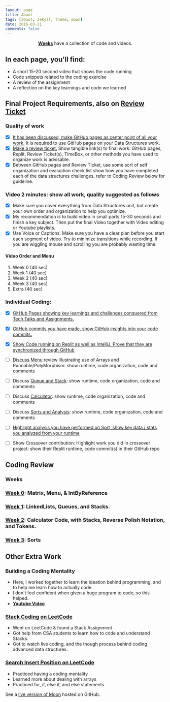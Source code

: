 ```yaml
---
layout: page
title: About
tags: [about, Jekyll, theme, moon]
date: 2016-03-21
comments: false
---
```

    
<center><a href="http://taylantatli.github.io/Moon"><b>Weeks</b></a> have a collection of code and videos.</center>

## In each page, you'll find:
* A short 15-20 second video that shows the code running
* Code snippets related to the coding exercise 
* A review of the assignment 
* A reflection on the key learnings and code we learned 

## Final Project Requirements, also on <a href=" https://github.com/adhithin/adi-personal/issues/5"><b>Review Ticket</b></a>

### Quality of work

- [x] [It has been discussed, make GitHub pages as center point of all your work.](https://adhithin.github.io//)  It is required to use GitHub pages on your Data Structures work.
- [x] [Make a review ticket.](https://github.com/adhithin/adi-personal/issues/5) Show tangible link(s) to final work:  GitHub pages, Replit, Review Ticket(s), TimeBox, or other methods you have used to organize work is advisable. 
- [x] Between GitHub pages and Review Ticket, use some sort of self organization and evaluation check list show how you have completed each of the data structures challenges, refer to Coding Review below for guideline.

### Video 2 minutes: show all work, quality suggested as follows

- [x] Make sure you cover everything from Data Structures unit, but create your own order and organization to  help you optimize.   
- [x] My recommendation is to build video in small parts 15-30 seconds and finish a key subject.  Then put the final Video together with Video editing or Youtube playlists.
- [x] Use Voice or Captions. Make sure you have a clear plan before you start each segment of video.  Try to minimize transitions while recording.  If you are wiggling mouse and scrolling you are probably wasting time.

#### Video Order and Menu 

1. Week 0 (40 sec)
2. Week 1 (40 sec)
3. Week 2 (40 sec)
4. Week 3 (40 sec)
5. Extra (40 sec)

### Individual Coding:
- [x] [GitHub Pages showing key learnings and challenges conquered from Tech Talks and Assignments.](https://adhithin.github.io//)
- [x] [GitHub commits you have made, show GitHub insights into your code commits.](https://github.com/adhithin/adi-personal/commits/main)
- [x] [Show Code running on Replit as well as IntelliJ.  Prove that they are synchronized through GitHub](https://replit.com/@AdhithiNarayana/adi-personal#.replit)
- [ ] [Discuss Menu](https://adhithin.github.io//sample-post-images/) review illustrating use of Arrays and Runnable/PolyMorphism: show runtime, code organization, code and comments
- [ ] Discuss [Queue and Stack](https://adhithin.github.io//sample-post-images/): show runtime, code organization, code and comments
- [ ] Discuss [Calculator](https://adhithin.github.io//mathjax-example/): show runtime, code organization, code and comments
- [ ] Discuss [Sorts and Analysis](https://adhithin.github.io//readability-feature-post/): show runtime, code organization, code and comments
- [ ] [Highlight analysis you have performed on Sort, show key data / stats you analyzed from your runtime](https://adhithin.github.io//readability-feature-post/)
- [ ] Show Crossover contribution:  Highlight work you did in crossover project: show their Replit runtime, code commit(s) in their GitHub repo


## Coding Review


### Weeks 

### <a href="https://adhithin.github.io//video-post/"><b>Week 0</b></a>: Matrix, Menu, & IntByReference
### <a href="https://adhithin.github.io//sample-post-images/"><b>Week 1</b></a>: LinkedLists, Queues, and Stacks.
### <a href="https://adhithin.github.io//mathjax-example/"><b>Week 2</b></a>: Calculator Code, with Stacks, Reverse Polish Notation, and Tokens.
### <a href="https://adhithin.github.io//readability-feature-post/"><b>Week 3</b></a>: Sorts

## Other Extra Work 
### <b>Building a Coding Mentality</b>
* Here, I worked together to learn the ideation behind programming, and to help me learn how to actually code. 
* I don't feel confident when given a huge program to code, so this helped. 
* <a href="https://www.youtube.com/watch?v=vrmKwQ-JPTA"><b>Youtube Video</b></a> 

### <a href="https://adhithin.github.io//video-post/"><b>Stack Coding on LeetCode</b></a> 
* Went on LeetCode & found a Stack Assignment 
* Got help from CSA students to learn how to code and understand Stacks. 
* Got to watch live coding, and the though process behind coding advanced data structures. 

### <a href="https://adhithin.github.io//video-post/"><b>Search Insert Position on LeetCode</b></a> 
* Practiced having a coding mentality 
* Learned more about dealing with arrays 
* Practiced for, if, else if, and else statements 

See a [live version of Moon](http://adhithin.github.io/Moon) hosted on GitHub.




